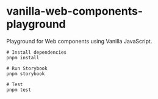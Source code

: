 # vanilla-web-components-playground

Playground for Web components using Vanilla JavaScript.

```
# Install dependencies
pnpm install

# Run Storybook
pnpm storybook

# Test
pnpm test
```
